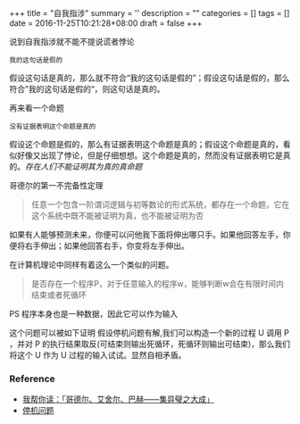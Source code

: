 
+++
title = "自我指涉"
summary = ''
description = ""
categories = []
tags = []
date = 2016-11-25T10:21:28+08:00
draft = false
+++


说到自我指涉就不能不提说谎者悖论

	我的这句话是假的

假设这句话是真的，那么就不符合“我的这句话是假的”；假设这句话是假的，那么符合”我的这句话是假的“，则这句话是真的。

再来看一个命题

	没有证据表明这个命题是真的

假设这个命题是假的，那么有证据表明这个命题是真的；假设这个命题是真的，看似好像又出现了悖论，但是仔细想想。这个命题是真的，然而没有证据表明它是真的。*存在人们不能证明其为真的真命题*

哥德尔的第一不完备性定理

>任意一个包含一阶谓词逻辑与初等数论的形式系统，都存在一个命题，它在这个系统中既不能被证明为真，也不能被证明为否


如果有人能够预测未来，你便可以问他我下面将伸出哪只手。如果他回答左手，你便将右手伸出；如果他回答右手，你变将左手伸出。

在计算机理论中同样有着这么一个类似的问题。

>是否存在一个程序P，对于任意输入的程序w，能够判断w会在有限时间内结束或者死循环

PS 程序本身也是一种数据，因此它可以作为输入

这个问题可以被如下证明
假设停机问题有解,我们可以构造一个新的过程 U 调用 P ，并对 P 的执行结果取反(可结束则输出死循环，死循环则输出可结束)，那么我们将这个 U 作为 U 过程的输入试试。显然自相矛盾。

### Reference

- [我帮你读：「哥德尔、艾舍尔、巴赫——集异璧之大成」](https://zhuanlan.zhihu.com/p/20596999?columnSlug=wobangnidu)
- [停机问题](https://zh.wikipedia.org/wiki/%E5%81%9C%E6%9C%BA%E9%97%AE%E9%A2%98)

